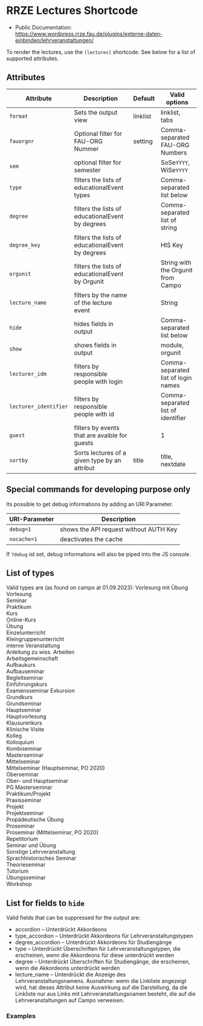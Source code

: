 # RRZE Lectures Shortcode

* Public Documentation: https://www.wordpress.rrze.fau.de/plugins/externe-daten-einbinden/lehrveranstaltungen/


To render the lectures, use the `[lectures]` shortcode.
See below for a list of supported attributes.

## Attributes

| Attribute       | Description                                       |  Default | Valid options                       |
|-----------------|---------------------------------------------------|----------|-------------------------------------|
| `format`        | Sets the output view                              | linklist | linklist, tabs                      |
| `fauorgnr`      | Optional filter for FAU-ORG Nummer                | setting  | Comma-separated FAU-ORG Numbers     |
| `sem`           | optional filter for semester                      |          | SoSe`YYYY`, WiSe`YYYY`              |
| `type`          | filters the lists of educationalEvent types       |          | Comma-separated list below          |
| `degree`        | filters the lists of educationalEvent by degrees  |          | Comma-separated list of string      |
| `degree_key`    | filters the lists of educationalEvent by degrees  |          | HIS Key                             |
| `orgunit`	  | filters the lists of educationalEvent by Orgunit  |          | String with the Orgunit from Campo  |
| `lecture_name`  | filters by the name of the lecture event          |          | String                              |
| `hide`          | hides fields in output                            |          | Comma-separated list below          |
| `show`          | shows fields in output                            |          | module, orgunit                     |
| `lecturer_idm`  | filters by responsible people with login          |          | Comma-separated list of login names |
| `lecturer_identifier`  | filters by responsible people with id      |          | Comma-separated list of identifier  |
| `guest`         | filters by events that are avaible for guests     |          | 1                                   |
| `sortby`	  | Sorts lectures of a given type by an attribut     | title    | title, nextdate                     |  


## Special commands for developing purpose only

Its possible to get debug informations by adding an URI Parameter.

| URI-Parameter                | Description                                                          |
|------------------------------|----------------------------------------------------------------------|
| `debug=1`                    | shows the API request without AUTH Key                               |
| `nocache=1`                  | deactivates the cache                                                |  


If `?debug` ist set, debug informations will also be piped into the JS console.

## List of types

Valid types are (as found on campo at 01.09.2023):
    Vorlesung mit Übung  
    Vorlesung  
    Seminar  
    Praktikum  
    Kurs  
    Online-Kurs  
    Übung  
    Einzelunterricht  
    Kleingruppenunterricht  
    interne Veranstaltung  
    Anleitung zu wiss. Arbeiten  
    Arbeitsgemeinschaft  
    Aufbaukurs  
    Aufbauseminar  
    Begleitseminar  
    Einführungskurs  
    Examensseminar 
    Exkursion  
    Grundkurs  
    Grundseminar  
    Hauptseminar  
    Hauptvorlesung  
    Klausurenkurs  
    Klinische Visite  
    Kolleg  
    Kolloquium  
    Kombiseminar  
    Masterseminar  
    Mittelseminar  
    Mittelseminar (Hauptseminar, PO 2020)  
    Oberseminar  
    Ober- und Hauptseminar  
    PG Masterseminar  
    Praktikum/Projekt  
    Praxisseminar  
    Projekt  
    Projektseminar  
    Propädeutische Übung  
    Proseminar  
    Proseminar (Mittelseminar, PO 2020)  
    Repetitorium  
    Seminar und Übung  
    Sonstige Lehrveranstaltung  
    Sprachhistorisches Seminar  
    Theorieseminar  
    Tutorium  
    Übungsseminar  
    Workshop 

## List for fields to `hide`

Valid fields that can be suppressed for the output are:

* accordion – Unterdrückt Akkordeons
* type_accordion – Unterdrückt Akkordeons für Lehrveranstaltungstypen
* degree_accordion – Unterdrückt Akkordeons für Studiengänge
* type – Unterdrückt Überschriften für Lehrveranstaltungstypen, die erscheinen, wenn die Akkordeons für diese unterdrückt werden
* degree – Unterdrückt Überschriften für Studiengänge, die erscheinen, wenn die Akkordeons unterdrückt werden
* lecture_name – Unterdrückt die Anzeige des Lehrveranstaltungsnamens. Ausnahme: wenn die Linkliste angezeigt wird, hat dieses Attribut keine Auswirkung auf die Darstellung, da die Linkliste nur aus Links mit Lehrveranstaltungsnamen besteht, die auf die Lehrveranstaltungen auf Campo verweisen.



### Examples 